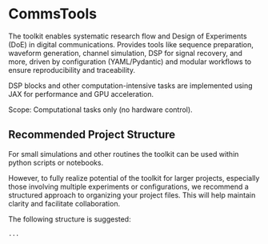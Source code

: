 # CommsTools

The toolkit enables systematic research flow and Design of Experiments (DoE) in digital communications. Provides tools like sequence preparation, waveform generation, channel simulation, DSP for signal recovery, and more, driven by configuration (YAML/Pydantic) and modular workflows to ensure reproducibility and traceability.

DSP blocks and other computation-intensive tasks are implemented using JAX for performance and GPU acceleration.

Scope: Computational tasks only (no hardware control).

## Recommended Project Structure

For small simulations and other routines the toolkit can be used within python scripts or notebooks.

However, to fully realize potential of the toolkit for larger projects, especially those involving multiple experiments or configurations, we recommend a structured approach to organizing your project files. This will help maintain clarity and facilitate collaboration.

The following structure is suggested:

```bash
...
```
